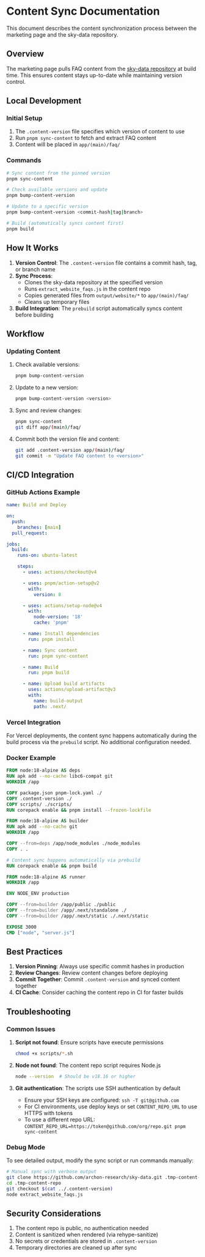 # Content Sync Documentation

This document describes the content synchronization process between the marketing page and the sky-data repository.

## Overview

The marketing page pulls FAQ content from the [sky-data repository](https://github.com/archon-research/sky-data) at build time. This ensures content stays up-to-date while maintaining version control.

## Local Development

### Initial Setup

1. The `.content-version` file specifies which version of content to use
2. Run `pnpm sync-content` to fetch and extract FAQ content
3. Content will be placed in `app/(main)/faq/`

### Commands

```bash
# Sync content from the pinned version
pnpm sync-content

# Check available versions and update
pnpm bump-content-version

# Update to a specific version
pnpm bump-content-version <commit-hash|tag|branch>

# Build (automatically syncs content first)
pnpm build
```

## How It Works

1. **Version Control**: The `.content-version` file contains a commit hash, tag, or branch name
2. **Sync Process**:
   - Clones the sky-data repository at the specified version
   - Runs `extract_website_faqs.js` in the content repo
   - Copies generated files from `output/website/*` to `app/(main)/faq/`
   - Cleans up temporary files
3. **Build Integration**: The `prebuild` script automatically syncs content before building

## Workflow

### Updating Content

1. Check available versions:

   ```bash
   pnpm bump-content-version
   ```

2. Update to a new version:

   ```bash
   pnpm bump-content-version <version>
   ```

3. Sync and review changes:

   ```bash
   pnpm sync-content
   git diff app/(main)/faq/
   ```

4. Commit both the version file and content:
   ```bash
   git add .content-version app/(main)/faq/
   git commit -m "Update FAQ content to <version>"
   ```

## CI/CD Integration

### GitHub Actions Example

```yaml
name: Build and Deploy

on:
  push:
    branches: [main]
  pull_request:

jobs:
  build:
    runs-on: ubuntu-latest

    steps:
      - uses: actions/checkout@v4

      - uses: pnpm/action-setup@v2
        with:
          version: 8

      - uses: actions/setup-node@v4
        with:
          node-version: '18'
          cache: 'pnpm'

      - name: Install dependencies
        run: pnpm install

      - name: Sync content
        run: pnpm sync-content

      - name: Build
        run: pnpm build

      - name: Upload build artifacts
        uses: actions/upload-artifact@v3
        with:
          name: build-output
          path: .next/
```

### Vercel Integration

For Vercel deployments, the content sync happens automatically during the build process via the `prebuild` script. No additional configuration needed.

### Docker Example

```dockerfile
FROM node:18-alpine AS deps
RUN apk add --no-cache libc6-compat git
WORKDIR /app

COPY package.json pnpm-lock.yaml ./
COPY .content-version ./
COPY scripts/ ./scripts/
RUN corepack enable && pnpm install --frozen-lockfile

FROM node:18-alpine AS builder
RUN apk add --no-cache git
WORKDIR /app

COPY --from=deps /app/node_modules ./node_modules
COPY . .

# Content sync happens automatically via prebuild
RUN corepack enable && pnpm build

FROM node:18-alpine AS runner
WORKDIR /app

ENV NODE_ENV production

COPY --from=builder /app/public ./public
COPY --from=builder /app/.next/standalone ./
COPY --from=builder /app/.next/static ./.next/static

EXPOSE 3000
CMD ["node", "server.js"]
```

## Best Practices

1. **Version Pinning**: Always use specific commit hashes in production
2. **Review Changes**: Review content changes before deploying
3. **Commit Together**: Commit `.content-version` and synced content together
4. **CI Cache**: Consider caching the content repo in CI for faster builds

## Troubleshooting

### Common Issues

1. **Script not found**: Ensure scripts have execute permissions

   ```bash
   chmod +x scripts/*.sh
   ```

2. **Node not found**: The content repo script requires Node.js

   ```bash
   node --version  # Should be v18.16 or higher
   ```

3. **Git authentication**: The scripts use SSH authentication by default
   - Ensure your SSH keys are configured: `ssh -T git@github.com`
   - For CI environments, use deploy keys or set `CONTENT_REPO_URL` to use HTTPS with tokens
   - To use a different repo URL: `CONTENT_REPO_URL=https://token@github.com/org/repo.git pnpm sync-content`

### Debug Mode

To see detailed output, modify the sync script or run commands manually:

```bash
# Manual sync with verbose output
git clone https://github.com/archon-research/sky-data.git .tmp-content-repo
cd .tmp-content-repo
git checkout $(cat ../.content-version)
node extract_website_faqs.js
```

## Security Considerations

1. The content repo is public, no authentication needed
2. Content is sanitized when rendered (via rehype-sanitize)
3. No secrets or credentials are stored in `.content-version`
4. Temporary directories are cleaned up after sync
